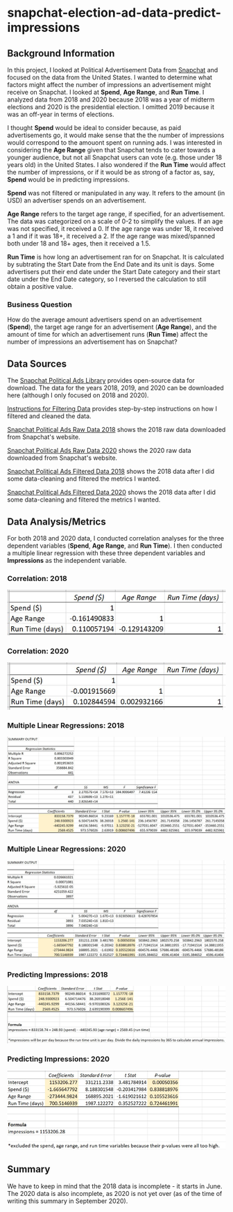 # snapchat-election-ad-data-predict-impressions
## Background Information
In this project, I looked at Political Advertisement Data from [Snapchat](https://www.snap.com/en-US/political-ads/) and focused on the data from the United States. I wanted to determine what factors might affect the number of impressions an advertisement might receive on Snapchat. I looked at __Spend__, __Age Range__, and __Run Time__. I analyzed data from 2018 and 2020 because 2018 was a year of midterm elections and 2020 is the presidential election. I omitted 2019 because it was an off-year in terms of elections. 

I thought __Spend__ would be ideal to consider because, as paid advertisements go, it would make sense that the the number of impressions would correspond to the amouont spent on running ads. I was interested in considering the __Age Range__ given that Snapchat tends to cater towards a younger audience, but not all Snapchat users can vote (e.g. those under 18 years old) in the United States. I also wondered if the __Run Time__ would affect the number of impressions, or if it would be as strong of a factor as, say, __Spend__ would be in predicting impressions. 

__Spend__ was not filtered or manipulated in any way. It refers to the amount (in USD) an advertiser spends on an advertisement. 

__Age Range__ refers to the target age range, if specified, for an advertisement. The data was categorized on a scale of 0-2 to simplify the values. If an age was not specified, it received a 0. If the age range was under 18, it received a 1 and if it was 18+, it received a 2. If the age range was mixed/spanned both under 18 and 18+ ages, then it received a 1.5. 

__Run Time__ is how long an advertisement ran for on Snapchat. It is calculated by subtrating the Start Date from the End Date and its unit is days. Some advertisers put their end date under the Start Date category and their start date under the End Date category, so I reversed the calculation to still obtain a positive value. 

### Business Question
How do the average amount advertisers spend on an advertisement (__Spend__), the target age range for an advertisement (__Age Range__), and the amount of time for which an advertisement runs (__Run Time__) affect the number of impressions an advertisement has on Snapchat?

## Data Sources
The [Snapchat Political Ads Library](https://www.snap.com/en-US/political-ads/) provides open-source data for download. The data for the years 2018, 2019, and 2020 can be downloaded here (although I only focused on 2018 and 2020). 

[Instructions for Filtering Data](https://github.com/viv-sun/snapchat-election-ad-data-predict-impressions/blob/master/Instructions%20for%20Filtering%20Data.docx) provides step-by-step instructions on how I filtered and cleaned the data.

[Snapchat Political Ads Raw Data 2018](https://github.com/viv-sun/snapchat-election-ad-data-predict-impressions/blob/master/Snapchat%20Political%20Ads%20Raw%20Data%202018.xlsx) shows the 2018 raw data downloaded from Snapchat's website. 

[Snapchat Political Ads Raw Data 2020](https://github.com/viv-sun/snapchat-election-ad-data-predict-impressions/blob/master/Snapchat%20Political%20Ads%20Raw%20Data%202020.xlsx) shows the 2020 raw data downloaded from Snapchat's website. 

[Snapchat Political Ads Filtered Data 2018](https://github.com/viv-sun/snapchat-election-ad-data-predict-impressions/blob/master/Snapchat%20Political%20Ads%20Filtered%20Data%202018.xlsx) shows the 2018 data after I did some data-cleaning and filtered the metrics I wanted. 

[Snapchat Political Ads Filtered Data 2020](https://github.com/viv-sun/snapchat-election-ad-data-predict-impressions/blob/master/Snapchat%20Political%20Ads%20Filtered%20Data%202020.xlsx) shows the 2018 data after I did some data-cleaning and filtered the metrics I wanted. 


## Data Analysis/Metrics 
For both 2018 and 2020 data, I conducted correlation analyses for the three dependent variables (__Spend__, __Age Range__, and __Run Time__). I then conducted a multiple linear regression with these three dependent variables and __Impressions__ as the independent variable. 

### Correlation: 2018
![alt text](https://github.com/viv-sun/snapchat-election-ad-data-predict-impressions/blob/master/Correlation%20-%202018%20Snapchat%20Data.jpg)

### Correlation: 2020
![alt text](https://github.com/viv-sun/snapchat-election-ad-data-predict-impressions/blob/master/Correlation%20-%202020%20Snapchat%20Data.jpg)

### Multiple Linear Regressions: 2018
![alt text](https://github.com/viv-sun/snapchat-election-ad-data-predict-impressions/blob/master/Multiple%20Linear%20Regression%20-%202018%20Snapchat%20Data.jpg)

### Multiple Linear Regressions: 2020
![alt text](https://github.com/viv-sun/snapchat-election-ad-data-predict-impressions/blob/master/Multiple%20Linear%20Regression%20-%202020%20Snapchat%20Data.jpg) 
 
### Predicting Impressions: 2018
![alt text](https://github.com/viv-sun/snapchat-election-ad-data-predict-impressions/blob/master/Predicting%20Impressions%20-%202018%20Snapchat%20Data.jpg)

### Predicting Impressions: 2020
![alt text](https://github.com/viv-sun/snapchat-election-ad-data-predict-impressions/blob/master/Predicting%20Impressions%20-%202020%20Snapchat%20Data.jpg)

## Summary

We have to keep in mind that the 2018 data is incomplete - it starts in June. The 2020 data is also incomplete, as 2020 is not yet over (as of the time of writing this summary in September 2020). 
